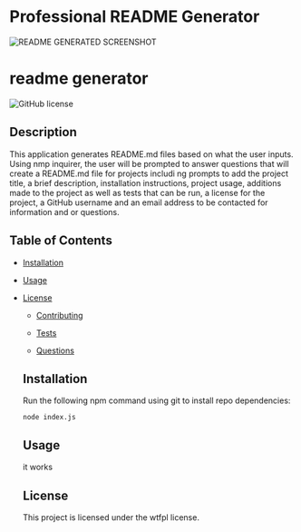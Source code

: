 # Professional README Generator 
![README GENERATED SCREENSHOT](https://dev-to-uploads.s3.amazonaws.com/i/iu0bvjpqc49j1u6u168h.png)

# readme generator
  ![GitHub license](https://img.shields.io/badge/license-wtfpl-blue.svg)

  ## Description

This application generates README.md files based on what the user inputs. Using 
nmp inquirer, the user will be prompted to answer questions that will create a README.md file for projects includi
ng prompts to add the project title, a brief description, installation instructions, project usage, additions made
 to the project as well as tests that can be run, a license for the project, a GitHub username and an email address 
 to be contacted for information and or questions.


  ## Table of Contents 

  * [Installation](#installation)

  * [Usage](#usage)
    
* [License](#license)

  
  * [Contributing](#contributing)

  * [Tests](#tests)

  * [Questions](#questions)

  ## Installation 

  Run the following npm command using git to install repo dependencies:

  ```
  node index.js
  ```

  ## Usage

  it works

  ## License
    This project is licensed under the wtfpl license.

